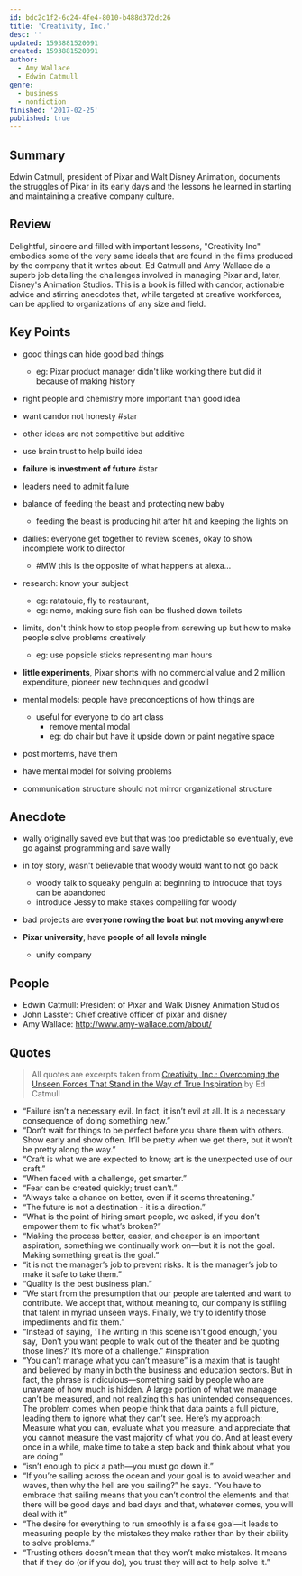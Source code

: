 ```yaml
---
id: bdc2c1f2-6c24-4fe4-8010-b488d372dc26
title: 'Creativity, Inc.'
desc: ''
updated: 1593881520091
created: 1593881520091
author:
  - Amy Wallace
  - Edwin Catmull
genre:
  - business
  - nonfiction
finished: '2017-02-25'
published: true
---
```


## Summary
Edwin Catmull, president of Pixar and Walt Disney Animation, documents the struggles of Pixar in its early days and the lessons he learned in starting and maintaining a creative company culture.

## Review

Delightful, sincere and filled with important lessons, "Creativity Inc" embodies some of the very same ideals that are found in the films produced by the company that it writes about. Ed Catmull  and Amy Wallace do a superb job detailing the challenges involved in managing Pixar and, later,  Disney's Animation Studios. This is a book is filled with candor, actionable advice and stirring anecdotes that, while targeted at creative workforces, can be applied to organizations of any size and field.

## Key Points
- good things can hide good bad things
    - eg: Pixar product manager didn't like working there but did it because of making history
- right people and chemistry more important than good idea
- want candor not honesty #star
- other ideas are not competitive but additive
- use brain trust to help build idea
- **failure is investment of future** #star
- leaders need to admit failure

- balance of feeding the beast and protecting new baby
    - feeding the beast is producing hit after hit and keeping the lights on
- dailies: everyone get together to review scenes, okay to show incomplete work to director
    - #MW this is the opposite of what happens at alexa...<!--LOCAL_ONLY_LINE--> 
- research: know your subject
    - eg: ratatouie, fly to restaurant,
    - eg: nemo, making sure fish can be flushed down toilets
- limits, don't think how to stop people from screwing up but how to make people solve problems creatively
    - eg: use popsicle sticks representing man hours
- **little experiments**, Pixar shorts with no commercial value and 2 million expenditure, pioneer new techniques and goodwil
- mental models: people have preconceptions of how things are
    - useful for everyone to do art class
        - remove mental modal
        - eg: do chair but have it upside down or paint negative space
- post mortems, have them
- have mental model for solving problems
- communication structure should not mirror organizational structure

## Anecdote
- wally originally saved eve but that was too predictable so eventually, eve go against programming and save wally

- in toy story, wasn't believable that woody would want to not go back
    - woody talk to squeaky penguin at beginning  to introduce that toys can be abandoned
    - introduce Jessy to make stakes compelling for woody

- bad projects are **everyone rowing the boat but not moving anywhere**

- **Pixar university**, have **people of all levels mingle**
    - unify company

## People
- Edwin Catmull: President of Pixar and Walk Disney Animation Studios
- John Lasster: Chief creative officer of pixar and disney
- Amy Wallace: http://www.amy-wallace.com/about/

## Quotes

> All quotes are excerpts taken from [Creativity, Inc.: Overcoming the Unseen Forces That Stand in the Way of True Inspiration](https://www.amazon.com/gp/product/B00FUZQYBO) by Ed Catmull

- “Failure isn’t a necessary evil. In fact, it isn’t evil at all. It is a necessary consequence of doing something new.”
- “Don’t wait for things to be perfect before you share them with others. Show early and show often. It’ll be pretty when we get there, but it won’t be pretty along the way.”
- “Craft is what we are expected to know; art is the unexpected use of our craft.”
- “When faced with a challenge, get smarter.”
- “Fear can be created quickly; trust can’t.”
- “Always take a chance on better, even if it seems threatening.”
- “The future is not a destination - it is a direction.”
- “What is the point of hiring smart people, we asked, if you don’t empower them to fix what’s broken?”
- “Making the process better, easier, and cheaper is an important aspiration, something we continually work on—but it is not the goal. Making something great is the goal.”
- “it is not the manager’s job to prevent risks. It is the manager’s job to make it safe to take them.”
- “Quality is the best business plan.”
- “We start from the presumption that our people are talented and want to contribute. We accept that, without meaning to, our company is stifling that talent in myriad unseen ways. Finally, we try to identify those impediments and fix them.”
- “Instead of saying, ‘The writing in this scene isn’t good enough,’ you say, ‘Don’t you want people to walk out of the theater and be quoting those lines?’ It’s more of a challenge.” #inspiration
- “You can’t manage what you can’t measure” is a maxim that is taught and believed by many in both the business and education sectors. But in fact, the phrase is ridiculous—something said by people who are unaware of how much is hidden. A large portion of what we manage can’t be measured, and not realizing this has unintended consequences. The problem comes when people think that data paints a full picture, leading them to ignore what they can’t see. Here’s my approach: Measure what you can, evaluate what you measure, and appreciate that you cannot measure the vast majority of what you do. And at least every once in a while, make time to take a step back and think about what you are doing.”
- “isn’t enough to pick a path—you must go down it.”
- “If you’re sailing across the ocean and your goal is to avoid weather and waves, then why the hell are you sailing?” he says. “You have to embrace that sailing means that you can’t control the elements and that there will be good days and bad days and that, whatever comes, you will deal with it”
- “The desire for everything to run smoothly is a false goal—it leads to measuring people by the mistakes they make rather than by their ability to solve problems.”
- “Trusting others doesn’t mean that they won’t make mistakes. It means that if they do (or if you do), you trust they will act to help solve it.”


